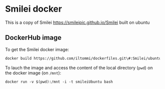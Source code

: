 # Smilei docker 

This is a copy of Smilei https://smileipic.github.io/Smilei built on ubuntu

## DockerHub image

To get the Smilei docker image:

```bash
docker build https://github.com/iltommi/dockerfiles.git\#:Smilei/ubuntu -t smileiUbuntu
```

To lauch the image and access the content of the local directory (`pwd`) on the docker image (on `/mnt`):
```
docker run -v $(pwd):/mnt -i -t smileiUbuntu bash
```
 
